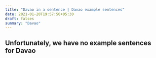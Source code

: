 ```yaml
---
title: "Davao in a sentence | Davao example sentences"
date: 2021-01-20T19:57:50+05:30
draft: falses
summary: "Davao"
---
```

## Unfortunately, we have no example sentences for Davao                 
